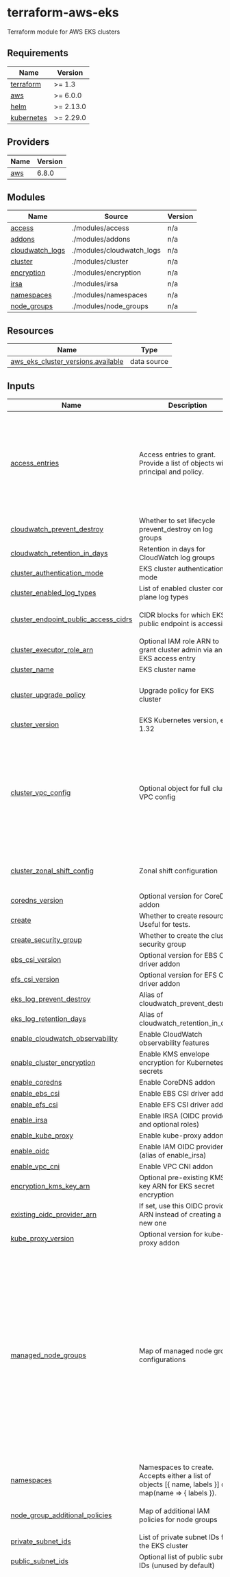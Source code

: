 # terraform-aws-eks

Terraform module for AWS EKS clusters

<!-- BEGIN_TF_DOCS -->
## Requirements

| Name | Version |
|------|---------|
| <a name="requirement_terraform"></a> [terraform](#requirement\_terraform) | >= 1.3 |
| <a name="requirement_aws"></a> [aws](#requirement\_aws) | >= 6.0.0 |
| <a name="requirement_helm"></a> [helm](#requirement\_helm) | >= 2.13.0 |
| <a name="requirement_kubernetes"></a> [kubernetes](#requirement\_kubernetes) | >= 2.29.0 |

## Providers

| Name | Version |
|------|---------|
| <a name="provider_aws"></a> [aws](#provider\_aws) | 6.8.0 |

## Modules

| Name | Source | Version |
|------|--------|---------|
| <a name="module_access"></a> [access](#module\_access) | ./modules/access | n/a |
| <a name="module_addons"></a> [addons](#module\_addons) | ./modules/addons | n/a |
| <a name="module_cloudwatch_logs"></a> [cloudwatch\_logs](#module\_cloudwatch\_logs) | ./modules/cloudwatch_logs | n/a |
| <a name="module_cluster"></a> [cluster](#module\_cluster) | ./modules/cluster | n/a |
| <a name="module_encryption"></a> [encryption](#module\_encryption) | ./modules/encryption | n/a |
| <a name="module_irsa"></a> [irsa](#module\_irsa) | ./modules/irsa | n/a |
| <a name="module_namespaces"></a> [namespaces](#module\_namespaces) | ./modules/namespaces | n/a |
| <a name="module_node_groups"></a> [node\_groups](#module\_node\_groups) | ./modules/node_groups | n/a |

## Resources

| Name | Type |
|------|------|
| [aws_eks_cluster_versions.available](https://registry.terraform.io/providers/hashicorp/aws/latest/docs/data-sources/eks_cluster_versions) | data source |

## Inputs

| Name | Description | Type | Default | Required |
|------|-------------|------|---------|:--------:|
| <a name="input_access_entries"></a> [access\_entries](#input\_access\_entries) | Access entries to grant. Provide a list of objects with principal and policy. | <pre>list(object({<br/>    principal_arn     = string<br/>    policy_arn        = string<br/>    kubernetes_groups = optional(list(string), [])<br/>    type              = optional(string)<br/>    access_scope = optional(object({<br/>      type       = string<br/>      namespaces = optional(list(string), [])<br/>    }), null)<br/>  }))</pre> | `[]` | no |
| <a name="input_cloudwatch_prevent_destroy"></a> [cloudwatch\_prevent\_destroy](#input\_cloudwatch\_prevent\_destroy) | Whether to set lifecycle prevent\_destroy on log groups | `bool` | `false` | no |
| <a name="input_cloudwatch_retention_in_days"></a> [cloudwatch\_retention\_in\_days](#input\_cloudwatch\_retention\_in\_days) | Retention in days for CloudWatch log groups | `number` | `90` | no |
| <a name="input_cluster_authentication_mode"></a> [cluster\_authentication\_mode](#input\_cluster\_authentication\_mode) | EKS cluster authentication mode | `string` | `"API_AND_CONFIG_MAP"` | no |
| <a name="input_cluster_enabled_log_types"></a> [cluster\_enabled\_log\_types](#input\_cluster\_enabled\_log\_types) | List of enabled cluster control plane log types | `list(string)` | `[]` | no |
| <a name="input_cluster_endpoint_public_access_cidrs"></a> [cluster\_endpoint\_public\_access\_cidrs](#input\_cluster\_endpoint\_public\_access\_cidrs) | CIDR blocks for which EKS public endpoint is accessible | `list(string)` | <pre>[<br/>  "0.0.0.0/0"<br/>]</pre> | no |
| <a name="input_cluster_executor_role_arn"></a> [cluster\_executor\_role\_arn](#input\_cluster\_executor\_role\_arn) | Optional IAM role ARN to grant cluster admin via an EKS access entry | `string` | `null` | no |
| <a name="input_cluster_name"></a> [cluster\_name](#input\_cluster\_name) | EKS cluster name | `string` | n/a | yes |
| <a name="input_cluster_upgrade_policy"></a> [cluster\_upgrade\_policy](#input\_cluster\_upgrade\_policy) | Upgrade policy for EKS cluster | <pre>object({<br/>    support_type = optional(string, null)<br/>  })</pre> | `{}` | no |
| <a name="input_cluster_version"></a> [cluster\_version](#input\_cluster\_version) | EKS Kubernetes version, e.g., 1.32 | `string` | n/a | yes |
| <a name="input_cluster_vpc_config"></a> [cluster\_vpc\_config](#input\_cluster\_vpc\_config) | Optional object for full cluster VPC config | <pre>object({<br/>    subnet_ids              = optional(list(string), null)<br/>    private_subnet_ids      = optional(list(string), null)<br/>    private_access_cidrs    = optional(list(string), null)<br/>    public_access_cidrs     = optional(list(string), null)<br/>    service_cidr            = optional(string, null)<br/>    security_group_ids      = optional(list(string), null)<br/>    endpoint_private_access = optional(bool, null)<br/>    endpoint_public_access  = optional(bool, null)<br/>  })</pre> | `null` | no |
| <a name="input_cluster_zonal_shift_config"></a> [cluster\_zonal\_shift\_config](#input\_cluster\_zonal\_shift\_config) | Zonal shift configuration | <pre>object({<br/>    enabled = optional(bool, false)<br/>  })</pre> | `{}` | no |
| <a name="input_coredns_version"></a> [coredns\_version](#input\_coredns\_version) | Optional version for CoreDNS addon | `string` | `null` | no |
| <a name="input_create"></a> [create](#input\_create) | Whether to create resources. Useful for tests. | `bool` | `true` | no |
| <a name="input_create_security_group"></a> [create\_security\_group](#input\_create\_security\_group) | Whether to create the cluster security group | `bool` | `true` | no |
| <a name="input_ebs_csi_version"></a> [ebs\_csi\_version](#input\_ebs\_csi\_version) | Optional version for EBS CSI driver addon | `string` | `null` | no |
| <a name="input_efs_csi_version"></a> [efs\_csi\_version](#input\_efs\_csi\_version) | Optional version for EFS CSI driver addon | `string` | `null` | no |
| <a name="input_eks_log_prevent_destroy"></a> [eks\_log\_prevent\_destroy](#input\_eks\_log\_prevent\_destroy) | Alias of cloudwatch\_prevent\_destroy | `bool` | `true` | no |
| <a name="input_eks_log_retention_days"></a> [eks\_log\_retention\_days](#input\_eks\_log\_retention\_days) | Alias of cloudwatch\_retention\_in\_days | `number` | `90` | no |
| <a name="input_enable_cloudwatch_observability"></a> [enable\_cloudwatch\_observability](#input\_enable\_cloudwatch\_observability) | Enable CloudWatch observability features | `bool` | `false` | no |
| <a name="input_enable_cluster_encryption"></a> [enable\_cluster\_encryption](#input\_enable\_cluster\_encryption) | Enable KMS envelope encryption for Kubernetes secrets | `bool` | `false` | no |
| <a name="input_enable_coredns"></a> [enable\_coredns](#input\_enable\_coredns) | Enable CoreDNS addon | `bool` | `true` | no |
| <a name="input_enable_ebs_csi"></a> [enable\_ebs\_csi](#input\_enable\_ebs\_csi) | Enable EBS CSI driver addon | `bool` | `false` | no |
| <a name="input_enable_efs_csi"></a> [enable\_efs\_csi](#input\_enable\_efs\_csi) | Enable EFS CSI driver addon | `bool` | `false` | no |
| <a name="input_enable_irsa"></a> [enable\_irsa](#input\_enable\_irsa) | Enable IRSA (OIDC provider and optional roles) | `bool` | `false` | no |
| <a name="input_enable_kube_proxy"></a> [enable\_kube\_proxy](#input\_enable\_kube\_proxy) | Enable kube-proxy addon | `bool` | `true` | no |
| <a name="input_enable_oidc"></a> [enable\_oidc](#input\_enable\_oidc) | Enable IAM OIDC provider (alias of enable\_irsa) | `bool` | `false` | no |
| <a name="input_enable_vpc_cni"></a> [enable\_vpc\_cni](#input\_enable\_vpc\_cni) | Enable VPC CNI addon | `bool` | `true` | no |
| <a name="input_encryption_kms_key_arn"></a> [encryption\_kms\_key\_arn](#input\_encryption\_kms\_key\_arn) | Optional pre-existing KMS key ARN for EKS secret encryption | `string` | `null` | no |
| <a name="input_existing_oidc_provider_arn"></a> [existing\_oidc\_provider\_arn](#input\_existing\_oidc\_provider\_arn) | If set, use this OIDC provider ARN instead of creating a new one | `string` | `null` | no |
| <a name="input_kube_proxy_version"></a> [kube\_proxy\_version](#input\_kube\_proxy\_version) | Optional version for kube-proxy addon | `string` | `null` | no |
| <a name="input_managed_node_groups"></a> [managed\_node\_groups](#input\_managed\_node\_groups) | Map of managed node group configurations | <pre>map(object({<br/>    subnet_ids     = list(string)<br/>    desired_size   = number<br/>    max_size       = number<br/>    min_size       = number<br/>    instance_types = list(string)<br/>    remote_access = optional(object({<br/>      ec2_ssh_key               = string<br/>      source_security_group_ids = list(string)<br/>    }))<br/>    update_config = optional(object({<br/>      max_unavailable            = optional(number)<br/>      max_unavailable_percentage = optional(number)<br/>    }))<br/>    taints = optional(list(object({<br/>      key    = string<br/>      value  = string<br/>      effect = string<br/>    })))<br/>    labels = optional(map(string))<br/>    tags   = optional(map(string))<br/>  }))</pre> | `{}` | no |
| <a name="input_namespaces"></a> [namespaces](#input\_namespaces) | Namespaces to create. Accepts either a list of objects [{ name, labels }] or a map(name => { labels }). | `any` | `[]` | no |
| <a name="input_node_group_additional_policies"></a> [node\_group\_additional\_policies](#input\_node\_group\_additional\_policies) | Map of additional IAM policies for node groups | <pre>map(object({<br/>    policy = string<br/>  }))</pre> | `{}` | no |
| <a name="input_private_subnet_ids"></a> [private\_subnet\_ids](#input\_private\_subnet\_ids) | List of private subnet IDs for the EKS cluster | `list(string)` | `null` | no |
| <a name="input_public_subnet_ids"></a> [public\_subnet\_ids](#input\_public\_subnet\_ids) | Optional list of public subnet IDs (unused by default) | `list(string)` | `null` | no |
| <a name="input_self_managed_node_groups"></a> [self\_managed\_node\_groups](#input\_self\_managed\_node\_groups) | Map of self-managed node group configurations | <pre>map(object({<br/>    subnet_ids    = list(string)<br/>    desired_size  = number<br/>    max_size      = number<br/>    min_size      = number<br/>    ami_id        = string<br/>    instance_type = string<br/>    block_device_mappings = optional(list(object({<br/>      device_name = string<br/>      ebs = object({<br/>        volume_size           = number<br/>        volume_type           = string<br/>        iops                  = optional(number)<br/>        throughput            = optional(number)<br/>        encrypted             = optional(bool)<br/>        kms_key_id            = optional(string)<br/>        delete_on_termination = optional(bool)<br/>      })<br/>    })))<br/>    network_interfaces = optional(list(object({<br/>      associate_public_ip_address = optional(bool)<br/>      delete_on_termination       = optional(bool)<br/>      device_index                = number<br/>      interface_type              = optional(string)<br/>      ipv4_address_count          = optional(number)<br/>      ipv4_addresses              = optional(list(string))<br/>      ipv4_prefix_count           = optional(number)<br/>      ipv4_prefixes               = optional(list(string))<br/>      ipv6_address_count          = optional(number)<br/>      ipv6_addresses              = optional(list(string))<br/>      ipv6_prefix_count           = optional(number)<br/>      ipv6_prefixes               = optional(list(string))<br/>      network_card_index          = optional(number)<br/>      network_interface_id        = optional(string)<br/>      private_ip_address          = optional(string)<br/>      subnet_id                   = string<br/>    })))<br/>    bootstrap_script  = optional(string)<br/>    target_group_arns = optional(list(string))<br/>    labels            = optional(map(string))<br/>    taints = optional(list(object({<br/>      key    = string<br/>      value  = string<br/>      effect = string<br/>    })))<br/>    tags = optional(map(string))<br/>  }))</pre> | `{}` | no |
| <a name="input_tags"></a> [tags](#input\_tags) | Common tags to apply to resources | `map(string)` | `{}` | no |
| <a name="input_timeouts"></a> [timeouts](#input\_timeouts) | Timeouts for EKS cluster operations | <pre>object({<br/>    create = optional(string, null)<br/>    update = optional(string, null)<br/>    delete = optional(string, null)<br/>  })</pre> | `{}` | no |
| <a name="input_vpc_cni_version"></a> [vpc\_cni\_version](#input\_vpc\_cni\_version) | Optional version for VPC CNI addon | `string` | `null` | no |
| <a name="input_vpc_id"></a> [vpc\_id](#input\_vpc\_id) | VPC ID for the EKS cluster | `string` | n/a | yes |

## Outputs

| Name | Description |
|------|-------------|
| <a name="output_addons_status"></a> [addons\_status](#output\_addons\_status) | Status of managed addons |
| <a name="output_addons_versions"></a> [addons\_versions](#output\_addons\_versions) | Versions of managed addons |
| <a name="output_cluster_arn"></a> [cluster\_arn](#output\_cluster\_arn) | ARN of the EKS cluster |
| <a name="output_cluster_auth_token"></a> [cluster\_auth\_token](#output\_cluster\_auth\_token) | Token to use for authentication with the cluster |
| <a name="output_cluster_ca_certificate"></a> [cluster\_ca\_certificate](#output\_cluster\_ca\_certificate) | Base64 encoded certificate data required to communicate with the cluster |
| <a name="output_cluster_endpoint"></a> [cluster\_endpoint](#output\_cluster\_endpoint) | Endpoint for EKS cluster |
| <a name="output_cluster_name"></a> [cluster\_name](#output\_cluster\_name) | Name of the EKS cluster |
| <a name="output_cluster_oidc_issuer_url"></a> [cluster\_oidc\_issuer\_url](#output\_cluster\_oidc\_issuer\_url) | OIDC issuer URL for the cluster |
| <a name="output_managed_node_group_arns"></a> [managed\_node\_group\_arns](#output\_managed\_node\_group\_arns) | ARNs of managed node groups |
| <a name="output_managed_node_group_ids"></a> [managed\_node\_group\_ids](#output\_managed\_node\_group\_ids) | IDs of managed node groups |
| <a name="output_managed_node_group_resources"></a> [managed\_node\_group\_resources](#output\_managed\_node\_group\_resources) | Resource information for managed node groups |
| <a name="output_managed_node_group_role_arns"></a> [managed\_node\_group\_role\_arns](#output\_managed\_node\_group\_role\_arns) | ARNs of managed node group IAM roles |
| <a name="output_managed_node_group_role_names"></a> [managed\_node\_group\_role\_names](#output\_managed\_node\_group\_role\_names) | Names of managed node group IAM roles |
| <a name="output_self_managed_node_group_asg_names"></a> [self\_managed\_node\_group\_asg\_names](#output\_self\_managed\_node\_group\_asg\_names) | Auto scaling group names for self-managed node groups |
| <a name="output_self_managed_node_group_launch_template_ids"></a> [self\_managed\_node\_group\_launch\_template\_ids](#output\_self\_managed\_node\_group\_launch\_template\_ids) | Launch template IDs for self-managed node groups |
| <a name="output_self_managed_node_group_role_arns"></a> [self\_managed\_node\_group\_role\_arns](#output\_self\_managed\_node\_group\_role\_arns) | ARNs of self-managed node group IAM roles |
| <a name="output_self_managed_node_group_role_names"></a> [self\_managed\_node\_group\_role\_names](#output\_self\_managed\_node\_group\_role\_names) | Names of self-managed node group IAM roles |
<!-- END_TF_DOCS -->
